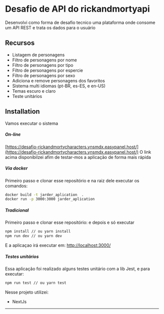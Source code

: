 # Desafio de API do rickandmortyapi

Desenvolvi como forma de desafio tecnico uma plataforma onde consome um API REST e trata os dados para o usuário

## Recursos

- Listagem de personagens
- Filtro de personagens por nome
- Filtro de personagens por tipo
- Filtro de personagens por espercie
- Filtro de personagens por sexo
- Adiciona e remove personagens dos favoritos
- Sistema multi idiomas (pt-BR, es-ES, e en-US)
- Temas escuro e claro
- Teste unitários

## Installation

Vamos executar o sistema

##### On-line

[https://desafio-rickandmortycharacters.ynsmdx.easypanel.host/](https://desafio-rickandmortycharacters.ynsmdx.easypanel.host/)
O link acima disponibilzei afim de testar-mos a aplicação de forma mais rápida

##### Via docker

Primeiro passo e clonar esse repositório e na raiz dele executar os comandos:

```sh
docker build -t jarder_aplication  .
docker run -p 3000:3000 jarder_aplication
```

##### Tradicional

Primeiro passo e clonar esse repositório:
e depois e só executar

```sh
npm install // ou yarn install
npm run dev // ou yarn dev
```

E a aplicaçao irá executar em: [http://localhost:3000/](http://localhost:3000/)

##### Testes unitários

Essa aplicação foi realizado alguns testes unitário com a lib Jest, e para executar:

```sh
npm run test // ou yarn test
```

Nesse projeto utilizei:

- NextJs

---
